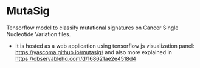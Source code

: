 # MutaSig
Tensorflow model to classify mutational signatures on Cancer Single Nucleotide Variation files.

* It is hosted as a web application using tensorflow js visualization panel: https://yascoma.github.io/mutasig/ and also more explained in https://observablehq.com/d/168621ae2e4518d4
